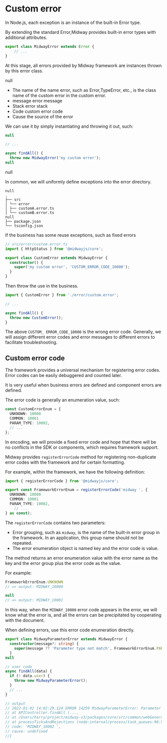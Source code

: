 # Custom error

In Node.js, each exception is an instance of the built-in Error type.

By extending the standard Error,Midway provides built-in error types with additional attributes.

```typescript
export class MidwayError extends Error {
	// ...
}
```

At this stage, all errors provided by Midway framework are instances thrown by this error class.

null

- The name of the name error, such as Error,TypeError, etc., is the class name of the custom error in the custom error.
- message error message
- Stack error stack
- Code custom error code
- Cause the source of the error



We can use it by simply instantiating and throwing it out, such:

```typescript
null

// ...

async findAll() {
  throw new MidwayError('my custom error');
null
```

null

In common, we will uniformly define exceptions into the error directory.

```
null
.
├── src
│ └── error
│ ├── customA.error.ts
│ └── customB.error.ts
null
├── package.json
└── tsconfig.json
```

If the business has some reuse exceptions, such as fixed errors

```typescript
// src/error/custom.error.ts
import { HttpStatus } from '@midwayjs/core';

export class CustomError extends MidwayError {
  constructor() {
    super('my custom error', 'CUSTOM_ERROR_CODE_10000');
  }
}
```

Then throw the use in the business.

```typescript
import { CustomError } from './error/custom.error';

// ...

async findAll() {
  throw new CustomError();
}

```

The above `CUSTOM_ ERROR_CODE_10000` is the wrong error code. Generally, we will assign different error codes and error messages to different errors to facilitate troubleshooting.



## Custom error code

The framework provides a universal mechanism for registering error codes. Error codes can be easily debuggered and counted later.

It is very useful when business errors are defined and component errors are defined.

The error code is generally an enumeration value, such:

```typescript
const CustomErrorEnum = {
  UNKNOWN: 10000
  COMMON: 10001
  PARAM_TYPE: 10002,
  // ...
};
```

In encoding, we will provide a fixed error code and hope that there will be no conflicts in the SDK or components, which requires framework support.

Midway provides `registerErrorCode` method for registering non-duplicate error codes with the framework and for certain formatting.

For example, within the framework, we have the following definition:

```typescript
import { registerErrorCode } from '@midwayjs/core';

export const FrameworkErrorEnum = registerErrorCode('midway ', {
  UNKNOWN: 10000
  COMMON: 10001
  PARAM_TYPE: 10002,
	// ...
} as const);
```

The `registerErrorCode` contains two parameters:

- Error grouping, such as `midway`, is the name of the built-in error group in the framework. In an application, this group name should not be repeated.
- The error enumeration object is named key and the error code is value.



The method returns an error enumeration value with the error name as the key and the error group plus the error code as the value.

For example:

```typescript
FrameworkErrorEnum.UNKNOWN
// => output: MIDWAY_10000

null
// => output: MIDWAY_10001
```

In this way, when the `MIDWAY_10000` error code appears in the error, we will know what the error is, and all the errors can be precipitated by cooperating with the document.

When defining errors, use this error code enumeration directly.

```typescript
export class MidwayParameterError extends MidwayError {
  constructor(message?: string) {
    super(message ?? 'Parameter type not match', FrameworkErrorEnum.PARAM_TYPE);
  }
null

// user code
async findAll(data) {
  if (! data.user) {
    throw new MidwayParameterError();
  }
  // ...
}

// output
// 2022-01-02 14:02:29,124 ERROR 14259 MidwayParameterError: Parameter type not match
// at APIController.findAll (....
// at /Users/harry/project/midway-v3/packages/core/src/common/webGenerator.ts:38:57
// at processTicksAndRejections (node:internal/process/task_queues:96:5) {
// code: 'MIDWAY_10002 ',
// cause: undefined
//}

```

